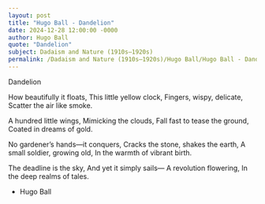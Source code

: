 ```yaml
---
layout: post
title: "Hugo Ball - Dandelion"
date: 2024-12-28 12:00:00 -0000
author: Hugo Ball
quote: "Dandelion"
subject: Dadaism and Nature (1910s–1920s)
permalink: /Dadaism and Nature (1910s–1920s)/Hugo Ball/Hugo Ball - Dandelion
---
```


Dandelion

How beautifully it floats,
This little yellow clock,
Fingers, wispy, delicate,
Scatter the air like smoke.

A hundred little wings,
Mimicking the clouds,
Fall fast to tease the ground,
Coated in dreams of gold.

No gardener’s hands—it conquers,
Cracks the stone, shakes the earth,
A small soldier, growing old,
In the warmth of vibrant birth.

The deadline is the sky,
And yet it simply sails—
A revolution flowering,
In the deep realms of tales.


- Hugo Ball
